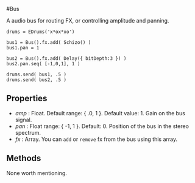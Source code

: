 #Bus

A audio bus for routing FX, or controlling amplitude and panning.

```
drums = EDrums('x*ox*xo')

bus1 = Bus().fx.add( Schizo() )
bus1.pan = 1

bus2 = Bus().fx.add( Delay({ bitDepth:3 }) )
bus2.pan.seq( [-1,0,1], 1 )

drums.send( bus1, .5 )
drums.send( bus2, .5 )
```

## Properties

* _amp_ : Float. Default range: { .0, 1 }. Default value: 1. Gain on the bus signal.
* _pan_  : Float range: { -1, 1 }. Default: 0. Position of the bus in the stereo spectrum.
* _fx_ : Array. You can `add` or `remove` fx from the bus using this array.

## Methods

None worth mentioning.
